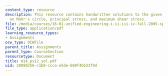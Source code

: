 ```yaml
---
content_type: resource
description: This resource contains handwritten solutions to the given problem set
  on Mohr's circle, principal stress, and maximum shear stress.
file: /media/courses/16-01-unified-engineering-i-ii-iii-iv-fall-2005-spring-2006/28898256c1b8cccae5de680f4bb33f9d_m14_ps12_sol.pdf
file_type: application/pdf
learning_resource_types:
- Assignments
ocw_type: OCWFile
parent_title: Assignments
parent_type: CourseSection
resourcetype: Document
title: m14_ps12_sol.pdf
uid: 28898256-c1b8-ccca-e5de-680f4bb33f9d
---
```

